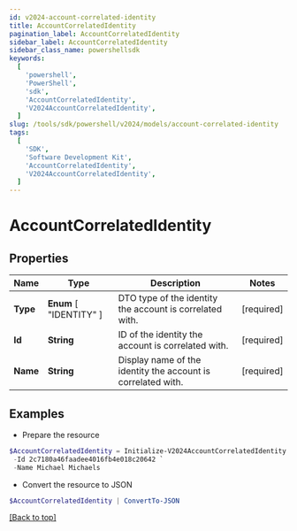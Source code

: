 ```yaml
---
id: v2024-account-correlated-identity
title: AccountCorrelatedIdentity
pagination_label: AccountCorrelatedIdentity
sidebar_label: AccountCorrelatedIdentity
sidebar_class_name: powershellsdk
keywords:
  [
    'powershell',
    'PowerShell',
    'sdk',
    'AccountCorrelatedIdentity',
    'V2024AccountCorrelatedIdentity',
  ]
slug: /tools/sdk/powershell/v2024/models/account-correlated-identity
tags:
  [
    'SDK',
    'Software Development Kit',
    'AccountCorrelatedIdentity',
    'V2024AccountCorrelatedIdentity',
  ]
---
```


# AccountCorrelatedIdentity

## Properties

| Name | Type | Description | Notes |
| --- | --- | --- | --- |
| **Type** | **Enum** [ "IDENTITY" ] | DTO type of the identity the account is correlated with. | [required] |
| **Id** | **String** | ID of the identity the account is correlated with. | [required] |
| **Name** | **String** | Display name of the identity the account is correlated with. | [required] |

## Examples

- Prepare the resource

```powershell
$AccountCorrelatedIdentity = Initialize-V2024AccountCorrelatedIdentity  -Type IDENTITY `
 -Id 2c7180a46faadee4016fb4e018c20642 `
 -Name Michael Michaels
```

- Convert the resource to JSON

```powershell
$AccountCorrelatedIdentity | ConvertTo-JSON
```

[[Back to top]](#)

